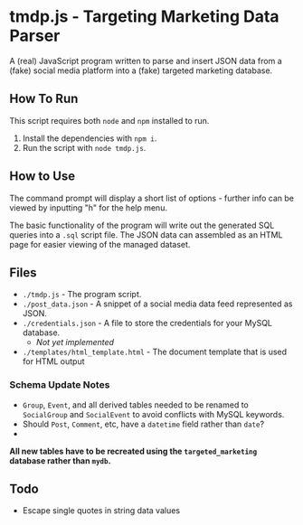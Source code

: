 # tmdp.js - Targeting Marketing Data Parser

A (real) JavaScript program written to parse and insert JSON data from a (fake) social media platform into a (fake) targeted marketing database.

## How To Run

This script requires both `node` and `npm` installed to run. 

1. Install the dependencies with `npm i`.
2. Run the script with `node tmdp.js`.


## How to Use

The command prompt will display a short list of options - further info can be viewed by inputting "h" for the help menu.

The basic functionality of the program will write out the generated SQL queries into a `.sql` script file. The JSON data can assembled as an HTML page for easier viewing of the managed dataset.


## Files

- `./tmdp.js` - The program script.
- `./post_data.json` - A snippet of a social media data feed represented as JSON.
- `./credentials.json` - A file to store the credentials for your MySQL database.
	- *Not yet implemented*
- `./templates/html_template.html` - The document template that is used for HTML output


### Schema Update Notes

- `Group`, `Event`, and all derived tables needed to be renamed to `SocialGroup` and `SocialEvent` to avoid conflicts with MySQL keywords.
- Should `Post`, `Comment`, etc, have a `datetime` field rather than `date`?
- 

**All new tables have to be recreated using the `targeted_marketing` database rather than `mydb`.**

## Todo

- Escape single quotes in string data values

